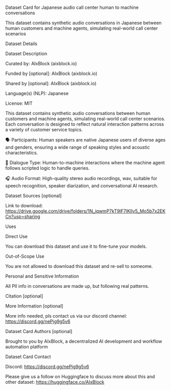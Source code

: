 Dataset Card for Japanese audio call center human to machine conversations

This dataset contains synthetic audio conversations in Japanese between human customers and machine agents, simulating real-world call center scenarios

Dataset Details

Dataset Description

Curated by: AIxBlock (aixblock.io)

Funded by [optional]: AIxBlock (aixblock.io)

Shared by [optional]: AIxBlock (aixblock.io)

Language(s) (NLP): Japanese

License: MIT

This dataset contains synthetic audio conversations between human customers and machine agents, simulating real-world call center scenarios. 
Each conversation is designed to reflect natural interaction patterns across a variety of customer service topics.

🗣️ Participants: Human speakers are native Japanese users of diverse ages and genders, ensuring a wide range of speaking styles and acoustic characteristics.

🤖 Dialogue Type: Human-to-machine interactions where the machine agent follows scripted logic to handle queries.

🎧 Audio Format: High-quality stereo audio recordings, wav, suitable for speech recognition, speaker diarization, and conversational AI research.

Dataset Sources [optional]

Link to download: https://drive.google.com/drive/folders/1N_iqwmP7kT9lF7IKIlv5_Mo5b7x2EKCn?usp=sharing

Uses

Direct Use

You can download this dataset and use it to fine-tune your models.

Out-of-Scope Use

You are not allowed to download this dataset and re-sell to someome.

Personal and Sensitive Information

All PII info in conversations are made up, but following real patterns.

Citation [optional]

More Information [optional]

More info needed, pls contact us via our discord channel: https://discord.gg/nePjg9g5v6

Dataset Card Authors [optional]

Brought to you by AIxBlock, a decentralized AI development and workflow automation platform

Dataset Card Contact

Discord: https://discord.gg/nePjg9g5v6 

Please give us a follow on Huggingface to discuss more about this and other dataset: https://huggingface.co/AIxBlock
